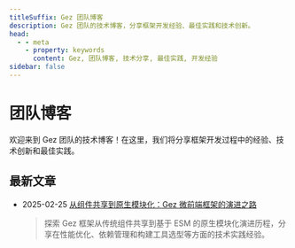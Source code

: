 ```yaml
---
titleSuffix: Gez 团队博客
description: Gez 团队的技术博客，分享框架开发经验、最佳实践和技术创新。
head:
  - - meta
    - property: keywords
      content: Gez, 团队博客, 技术分享, 最佳实践, 开发经验
sidebar: false
---
```


# 团队博客

欢迎来到 Gez 团队的技术博客！在这里，我们将分享框架开发过程中的经验、技术创新和最佳实践。

## 最新文章

- 2025-02-25 [从组件共享到原生模块化：Gez 微前端框架的演进之路](./birth-of-gez.md)
  > 探索 Gez 框架从传统组件共享到基于 ESM 的原生模块化演进历程，分享在性能优化、依赖管理和构建工具选型等方面的技术实践经验。
